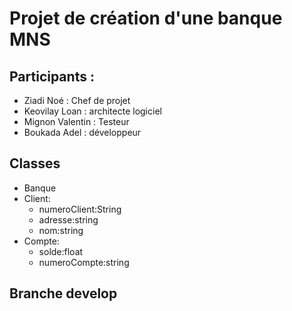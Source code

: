 # Projet de création d'une banque MNS

## Participants :
- Ziadi Noé : Chef de projet
- Keovilay Loan : architecte logiciel
- Mignon Valentin : Testeur
- Boukada Adel : développeur

## Classes
- Banque
- Client:
    - numeroClient:String
    - adresse:string
    - nom:string
- Compte:
    - solde:float
    - numeroCompte:string

## Branche develop